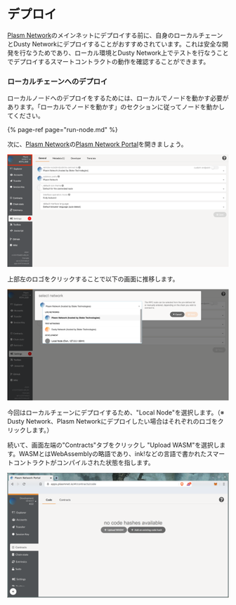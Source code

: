 # デプロイ

[Plasm Network](https://www.plasmnet.io/)のメインネットにデプロイする前に、自身のローカルチェーンとDusty Networkにデプロイすることがおすすめされています。これは安全な開発を行なうためであり、ローカル環境とDusty Network上でテストを行なうことでデプロイするスマートコントラクトの動作を確認することができます。

### ローカルチェーンへのデプロイ

ローカルノードへのデプロイをするためには、ローカルでノードを動かす必要があります。「ローカルでノードを動かす」のセクションに従ってノードを動かしてください。

{% page-ref page="run-node.md" %}

次に、[Plasm Network](https://www.plasmnet.io/)の[Plasm Network Portal](https://apps.plasmnet.io/)を開きましょう。

![](../.gitbook/assets/screen-shot-2020-07-09-at-12.25.16.png)

上部左のロゴをクリックすることで以下の画面に推移します。

![](../.gitbook/assets/screen-shot-2020-07-09-at-12.27.11.png)

今回はローカルチェーンにデプロイするため、"Local Node"を選択します。（※ Dusty Network、Plasm Networkにデプロイしたい場合はそれぞれのロゴをクリックします。）

続いて、画面左端の"Contracts"タブをクリックし "Upload WASM"を選択します。WASMとはWebAssemblyの略語であり、ink!などの言語で書かれたスマートコントラクトがコンパイルされた状態を指します。

![](../.gitbook/assets/upload.png)



